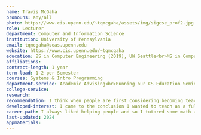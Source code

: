 ```yaml
---
name: Travis McGaha
pronouns: any/all
photo: https://www.cis.upenn.edu/~tqmcgaha/assets/img/sigcse_prof2.jpg
role: Lecturer
department: Computer and Information Science
institution: University of Pennsylvania
email: tqmcgaha@seas.upenn.edu
website: https://www.cis.upenn.edu/~tqmcgaha
education: BS in Computer Engineering (2019), UW Seattle<br>MS in Computer Science & Engineering (2021), UW Seattle
affiliations:
contract-length: 1 year
term-load: 1-2 per Semester
courses: Systems & Intro Programming
department-service: Academic Advising<br>Running our CS Education Seminar<br>Member of Teaching Track Faculty Hiring Committee<br>Member of the CIS Undergraduate Curriculum Committee 
college-service:
research:
recommendation: I think when people are first considering becoming teaching faculty without a PhD (or industry experience) their concern is about whether they are “qualified” to be faculty. I had the same feelings but did not let it stop me. Many other people I knew decided to go to industry and part of their reasoning was so that they could learn more and be better qualified.<br><br>I reject that you need either a PhD or industry experience to be great CS teaching track faculty. You will continue to learn as faculty, and you do not need to go to industry or finish a PhD to learn anything you would teach. Can those experiences help? Yes, but so will the extra time you have spent as faculty instead of doing those other things. Those genuinely interested in industry or a PhD should still do it, but it is not at all a required experience, instead I see it as a “different” experience.
developed-interest: I came to the conclusion I wanted to teach as a full-time job during my first (and only) summer internship. I was already interested in teaching and did a lot, but I decided to try industry to see if I would like it. I found myself coming up with assignments and exam problems when I had nothing else to do at work. Two months in I woke up and thought "I can't do this for the next 40 years of my life" but with a lot more profanity. I returned to teaching and never looked back :)
career-path: I always liked helping people and so I tutored some math and physics in high school. Once at University, I became a TA and thoroughly enjoyed the experience. I got involved more with the teaching community through TA-ing a lot of times across many courses, taking CS education seminars, and getting to know the instructors. As I continued to TA, I was granted the opportunity to try giving one of the lectures for the course I was a TA for. It was very stressful but it went well. I eventually got the opportunity to teach over the summer (2020, so it was on Zoom due to COVID). The following fall, I applied for teaching positions and ended up at the University of Pennsylvania, where I have been since August  2021. 
last-updated: 2024
appmaterials: 
---
```

